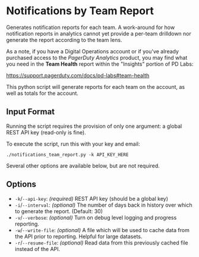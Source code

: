 # Notifications by Team Report

Generates notification reports for each team. A work-around for how notification reports in analytics cannot yet provide a per-team drilldown nor generate the report according to the team lens.

As a note, if you have a Digital Operations account or if you've already purchased access to the *PagerDuty Analytics* product, you may find what you need in the **Team Health** report within the "Insights" portion of PD Labs:

https://support.pagerduty.com/docs/pd-labs#team-health

This python script will generate reports for each team on the account, as well as totals for the account.  


## Input Format

Running the script requires the provision of only one argument: a global REST API key (read-only is fine).

To execute the script, run this with your key and email:

```
./notifications_team_report.py -k API_KEY_HERE 
```

Several other options are available below, but are not required.

## Options

- `-k`/`--api-key`: _(required)_ REST API key (should be a global key)
- `-i`/`--interval`: _(optional)_ The number of days back in history over which to generate the report. (Default: 30)
- `-v`/`--verbose`: _(optional)_ Turn on debug level logging and progress reporting.
- `-w`/`--write-file`: _(optional)_ A file which will be used to cache data from the API prior to reporting. Helpful for large datasets.
- `-r`/`--resume-file`: _(optional)_ Read data from this previously cached file instead of the API.


